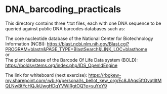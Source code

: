 # DNA_barcoding_practicals  

This directory contains three *.txt files, each with one DNA sequence to be queried against public DNA barcodes databases such as:  

The core nucleotide database of the National Center for Biotechnology Information (NCBI): https://blast.ncbi.nlm.nih.gov/Blast.cgi?PROGRAM=blastn&PAGE_TYPE=BlastSearch&LINK_LOC=blasthome  
or  
The plant database of the Barcode Of Life Data system (BOLD): https://boldsystems.org/index.php/IDS_OpenIdEngine  


The link for whiteboard (next exercise): https://rbgkew-my.sharepoint.com/:wb:/g/personal/s_bellot_kew_org/Ec8JIAqs5ftOvqtlItMQLNwBtYcHQJkUwgHDqYVWlRgtOQ?e=suYxY9

